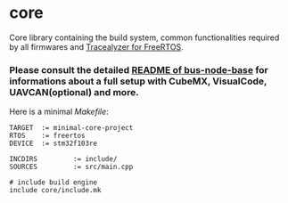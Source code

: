# core

Core library containing the build system, common functionalities required by all firmwares and [Tracealyzer for FreeRTOS](https://percepio.com/tz/freertostrace/).

### Please consult the detailed [README of bus-node-base](https://ottocar.cs.ovgu.de/gitlab/ottocar/Firmware/generation/bus-node-base/-/blob/master/README.md) for informations about a **full setup** with CubeMX, VisualCode, UAVCAN(optional) and more.

Here is a minimal *Makefile*:

```make
TARGET  := minimal-core-project
RTOS    := freertos
DEVICE  := stm32f103re

INCDIRS         := include/
SOURCES         := src/main.cpp

# include build engine
include core/include.mk
```